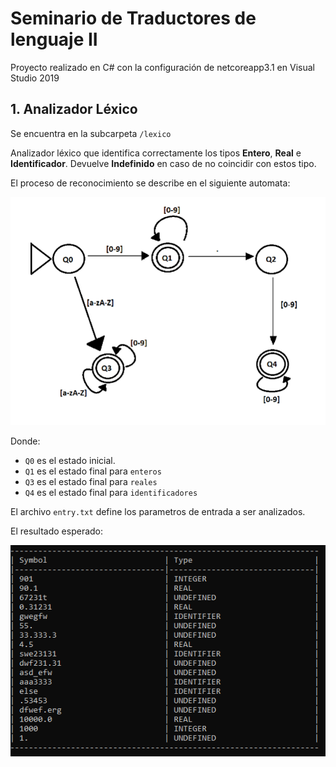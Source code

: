 ﻿# Seminario de Traductores de lenguaje II

Proyecto realizado en C# con la configuración de netcoreapp3.1 en Visual Studio 2019

## 1. Analizador Léxico

Se encuentra en la subcarpeta `/lexico`

Analizador léxico que identifica correctamente los tipos **Entero**, **Real** e **Identificador**. Devuelve **Indefinido** en caso de no coincidir con estos tipo.

El proceso de reconocimiento se describe en el siguiente automata:

![Automata de analizador léxico](/lexico/res/auto-min.png)

Donde:

* `Q0` es el estado inicial.
* `Q1` es el estado final para `enteros`
* `Q3` es el estado final para `reales`
* `Q4` es el estado final para `identificadores`

El archivo `entry.txt` define los parametros de entrada a ser analizados.

El resultado esperado:

![Resultado de ejecutar el analizador léxico](/lexico/res/lexico-min.png)
